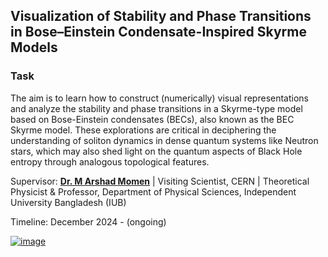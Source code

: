 
## Visualization of Stability and Phase Transitions in Bose–Einstein Condensate-Inspired Skyrme Models

### Task
The aim is to learn how to construct (numerically) visual representations and analyze the stability and phase transitions in a Skyrme-type model based on Bose-Einstein condensates (BECs), also known as the BEC Skyrme model. These explorations are critical in deciphering the understanding of soliton dynamics in dense quantum systems like Neutron stars, which may also shed light on the quantum aspects of Black Hole entropy through analogous topological features.

Supervisor: [**Dr. M Arshad Momen**](http://iub.ac.bd/academics/departments/ps/faculty-and-staff/arshad) | Visiting Scientist, CERN | Theoretical Physicist & Professor, Department of Physical Sciences, Independent University Bangladesh (IUB)

Timeline: December 2024 - (ongoing)


[![image](https://github.com/user-attachments/assets/5f87fb2d-b8c9-45ee-b7e8-8f313a4364a0)](https://github.com/mdfardinxyz/BEC-Skyrme-model/blob/main/AM-BEC-PhysRevD.91.045027%20(reference%20paper).pdf)
